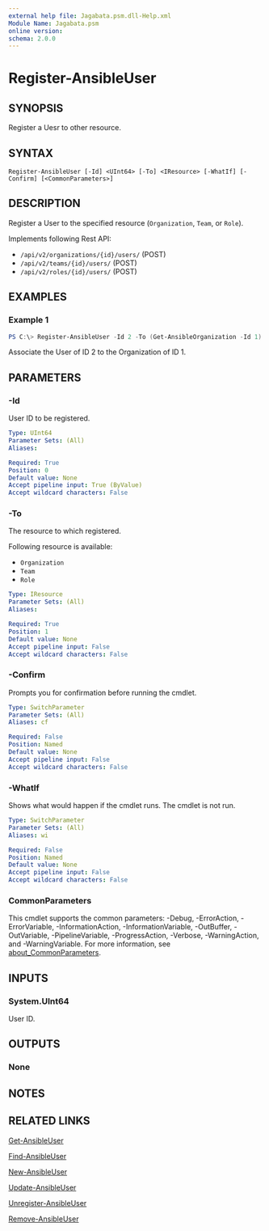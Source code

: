 ```yaml
---
external help file: Jagabata.psm.dll-Help.xml
Module Name: Jagabata.psm
online version:
schema: 2.0.0
---
```


# Register-AnsibleUser

## SYNOPSIS
Register a Uesr to other resource.

## SYNTAX

```
Register-AnsibleUser [-Id] <UInt64> [-To] <IResource> [-WhatIf] [-Confirm] [<CommonParameters>]
```

## DESCRIPTION
Register a User to the specified resource (`Organization`, `Team`, or `Role`).

Implements following Rest API:  
- `/api/v2/organizations/{id}/users/` (POST)  
- `/api/v2/teams/{id}/users/` (POST)  
- `/api/v2/roles/{id}/users/` (POST)

## EXAMPLES

### Example 1
```powershell
PS C:\> Register-AnsibleUser -Id 2 -To (Get-AnsibleOrganization -Id 1)
```

Associate the User of ID 2 to the Organization of ID 1.

## PARAMETERS

### -Id
User ID to be registered.

```yaml
Type: UInt64
Parameter Sets: (All)
Aliases:

Required: True
Position: 0
Default value: None
Accept pipeline input: True (ByValue)
Accept wildcard characters: False
```

### -To
The resource to which registered.

Following resource is available:  
- `Organization`  
- `Team`  
- `Role`

```yaml
Type: IResource
Parameter Sets: (All)
Aliases:

Required: True
Position: 1
Default value: None
Accept pipeline input: False
Accept wildcard characters: False
```

### -Confirm
Prompts you for confirmation before running the cmdlet.

```yaml
Type: SwitchParameter
Parameter Sets: (All)
Aliases: cf

Required: False
Position: Named
Default value: None
Accept pipeline input: False
Accept wildcard characters: False
```

### -WhatIf
Shows what would happen if the cmdlet runs.
The cmdlet is not run.

```yaml
Type: SwitchParameter
Parameter Sets: (All)
Aliases: wi

Required: False
Position: Named
Default value: None
Accept pipeline input: False
Accept wildcard characters: False
```

### CommonParameters
This cmdlet supports the common parameters: -Debug, -ErrorAction, -ErrorVariable, -InformationAction, -InformationVariable, -OutBuffer, -OutVariable, -PipelineVariable, -ProgressAction, -Verbose, -WarningAction, and -WarningVariable. For more information, see [about_CommonParameters](http://go.microsoft.com/fwlink/?LinkID=113216).

## INPUTS

### System.UInt64
User ID.

## OUTPUTS

### None

## NOTES

## RELATED LINKS

[Get-AnsibleUser](Get-AnsibleUser.md)

[Find-AnsibleUser](Find-AnsibleUser.md)

[New-AnsibleUser](New-AnsibleUser.md)

[Update-AnsibleUser](Update-AnsibleUser.md)

[Unregister-AnsibleUser](Unregister-AnsibleUser.md)

[Remove-AnsibleUser](Remove-AnsibleUser.md)
